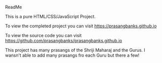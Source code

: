 ReadMe

This is a pure HTML/CSS/JavaScript Project. 

To view the completed project you can visit https://prasangbanks.github.io

To view the source code you can visit https://github.com/prasangbanks/prasangbanks.github.io

This project has many prasangs of the Shriji Maharaj and the Gurus. I wansn't able to add many prasangs fro each Guru but there a few!
